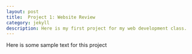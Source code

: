 ```yaml
---
layout: post
title:  Project 1: Website Review
category: jekyll 
description: Here is my first project for my web development class.
---
```


Here is some sample text for this project
